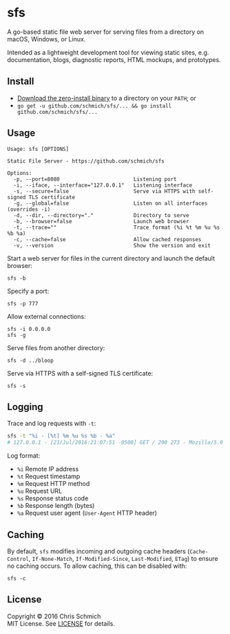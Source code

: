 # sfs

A go-based static file web server for serving files from a directory on macOS, Windows, or Linux.

Intended as a lightweight development tool for viewing static sites, e.g. documentation, blogs, diagnostic reports, HTML mockups, and prototypes.

## Install

- [Download the zero-install binary](https://github.com/schmich/sfs/releases) to a directory on your `PATH`; or
- `go get -u github.com/schmich/sfs/... && go install github.com/schmich/sfs/...`

## Usage

```
Usage: sfs [OPTIONS]

Static File Server - https://github.com/schmich/sfs

Options:
  -p, --port=8080                        Listening port
  -i, --iface, --interface="127.0.0.1"   Listening interface
  -s, --secure=false                     Serve via HTTPS with self-signed TLS certificate
  -g, --global=false                     Listen on all interfaces (overrides -i)
  -d, --dir, --directory="."             Directory to serve
  -b, --browser=false                    Launch web browser
  -t, --trace=""                         Trace format (%i %t %m %u %s %b %a)
  -c, --cache=false                      Allow cached responses
  -v, --version                          Show the version and exit
```

Start a web server for files in the current directory and launch the default browser:

```
sfs -b
```

Specify a port:

```
sfs -p 777
```

Allow external connections:

```
sfs -i 0.0.0.0
sfs -g
```

Serve files from another directory:

```
sfs -d ../bloop
```

Serve via HTTPS with a self-signed TLS certificate:

```
sfs -s
```

## Logging

Trace and log requests with `-t`:

```bash
sfs -t "%i - [%t] %m %u %s %b - %a"
# 127.0.0.1 - [21/Jul/2016:21:07:51 -0500] GET / 200 273 - Mozilla/5.0 (Windows NT 10.0; WOW64) AppleWebKit/537.36 (KHTML, like Gecko) Chrome/51.0.2704.103 Safari/537.36 
```

Log format:

- `%i` Remote IP address
- `%t` Request timestamp
- `%m` Request HTTP method
- `%u` Request URL
- `%s` Response status code
- `%b` Response length (bytes)
- `%a` Request user agent (`User-Agent` HTTP header)

## Caching

By default, `sfs` modifies incoming and outgoing cache headers (`Cache-Control`, `If-None-Match`, `If-Modified-Since`, `Last-Modified`, `ETag`) to ensure no caching occurs. To allow caching, this can be disabled with:

```
sfs -c
```

## License

Copyright &copy; 2016 Chris Schmich
<br />
MIT License. See [LICENSE](LICENSE) for details.
